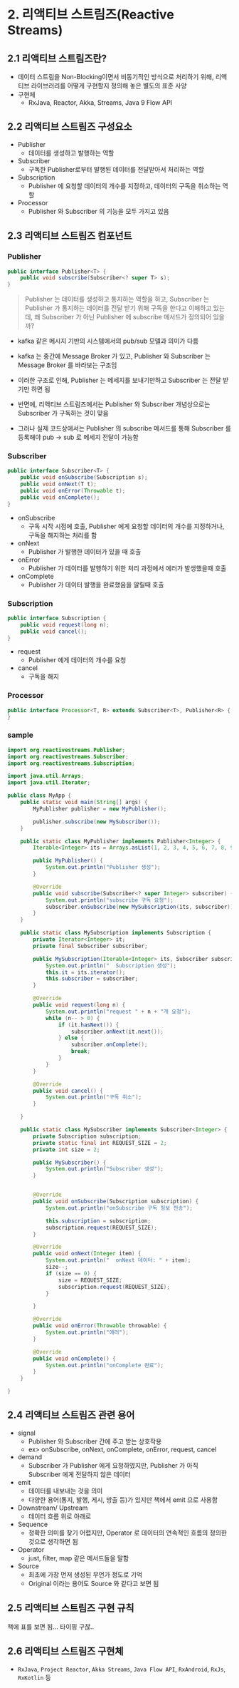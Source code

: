 # 2. 리액티브 스트림즈(Reactive Streams)

## 2.1 리액티브 스트림즈란?
- 데이터 스트림을 Non-Blocking이면서 비동기적인 방식으로 처리하기 위해, 리액티브 라이브러리를 어떻게 구현할지 정의해 놓은 별도의 표준 사양
- 구현체
  - RxJava, Reactor, Akka, Streams, Java 9 Flow API

## 2.2 리액티브 스트림즈 구성요소

- Publisher
  - 데이터를 생성하고 발행하는 역할
- Subscriber
  - 구독한 Publisher로부터 발행된 데이터를 전달받아서 처리하는 역할
- Subscription
  - Publisher 에 요청할 데이터의 개수를 지정하고, 데이터의 구독을 취소하는 역할
- Processor
  - Publisher 와 Subscriber 의 기능을 모두 가지고 있음

## 2.3 리액티브 스트림즈 컴포넌트

### Publisher

~~~java
public interface Publisher<T> {
    public void subscribe(Subscriber<? super T> s);
}
~~~

> Publisher 는 데이터를 생성하고 통지하는 역할을 하고,
 Subscriber 는 Publisher 가 통지하는 데이터를 전달 받기 위해 구독을 한다고 이해하고 있는데,
 왜 Subscriber 가 아닌 Publisher 에 subscribe 메서드가 정의되어 있을까?

- kafka 같은 메시지 기반의 시스템에서의 pub/sub 모델과 의미가 다름
- kafka 는 중간에 Message Broker 가 있고, Publisher 와 Subscriber 는 Message Broker 를 바라보는 구조임
- 이러한 구조로 인해, Publisher 는 메세지를 보내기만하고 Subscriber 는 전달 받기만 하면 됨

- 반면에, 리액티브 스트림즈에서는 Publisher 와 Subscriber 개념상으로는 Subscriber 가 구독하는 것이 맞음
- 그러나 실제 코드상에서는 Publisher 의 subscribe 메서드를 통해 Subscriber 를 등록해야 pub -> sub 로 메세지 전달이 가능함

### Subscriber

~~~java
public interface Subscriber<T> {
    public void onSubscribe(Subscription s);
    public void onNext(T t);
    public void onError(Throwable t);
    public void onComplete();
}
~~~

- onSubscribe
  - 구독 시작 시점에 호출, Publisher 에게 요청할 데이터의 개수를 지정하거나, 구독을 해지하는 처리를 함
- onNext
  - Publisher 가 발행한 데이터가 있을 때 호출
- onError
  - Publisher 가 데이터를 발행하기 위한 처리 과정에서 에러가 발생했을때 호출
- onComplete
  - Publisher 가 데이터 발행을 완료했음을 알릴때 호출

### Subscription

~~~java
public interface Subscription {
    public void request(long n);
    public void cancel();
}
~~~

- request
  - Publisher 에게 데이터의 개수를 요청
- cancel
  - 구독을 해지


### Processor

~~~java
public interface Processor<T, R> extends Subscriber<T>, Publisher<R> {
}
~~~


### sample

~~~java
import org.reactivestreams.Publisher;
import org.reactivestreams.Subscriber;
import org.reactivestreams.Subscription;

import java.util.Arrays;
import java.util.Iterator;

public class MyApp {
    public static void main(String[] args) {
        MyPublisher publisher = new MyPublisher();

        publisher.subscribe(new MySubscriber());
    }

    public static class MyPublisher implements Publisher<Integer> {
        Iterable<Integer> its = Arrays.asList(1, 2, 3, 4, 5, 6, 7, 8, 9, 10);

        public MyPublisher() {
            System.out.println("Publisher 생성");
        }

        @Override
        public void subscribe(Subscriber<? super Integer> subscriber) {
            System.out.println("subscribe 구독 요청");
            subscriber.onSubscribe(new MySubscription(its, subscriber));
        }
    }

    public static class MySubscription implements Subscription {
        private Iterator<Integer> it;
        private final Subscriber subscriber;

        public MySubscription(Iterable<Integer> its, Subscriber subscriber) {
            System.out.println("  Subscription 생성");
            this.it = its.iterator();
            this.subscriber = subscriber;
        }

        @Override
        public void request(long n) {
            System.out.println("request " + n + "개 요청");
            while (n-- > 0) {
                if (it.hasNext()) {
                    subscriber.onNext(it.next());
                } else {
                    subscriber.onComplete();
                    break;
                }
            }
        }

        @Override
        public void cancel() {
            System.out.println("구독 취소");
        }

    }

    public static class MySubscriber implements Subscriber<Integer> {
        private Subscription subscription;
        private static final int REQUEST_SIZE = 2;
        private int size = 2;

        public MySubscriber() {
            System.out.println("Subscriber 생성");
        }


        @Override
        public void onSubscribe(Subscription subscription) {
            System.out.println("onSubscribe 구독 정보 전송");

            this.subscription = subscription;
            subscription.request(REQUEST_SIZE);
        }

        @Override
        public void onNext(Integer item) {
            System.out.println("  onNext 데이터: " + item);
            size--;
            if (size == 0) {
                size = REQUEST_SIZE;
                subscription.request(REQUEST_SIZE);
            }

        }

        @Override
        public void onError(Throwable throwable) {
            System.out.println("에러");
        }

        @Override
        public void onComplete() {
            System.out.println("onComplete 완료");
        }
    }

}

~~~

## 2.4 리액티브 스트림즈 관련 용어
- signal
  - Publisher 와 Subscriber 간에 주고 받는 상호작용
  - ex> onSubscribe, onNext, onComplete, onError, request, cancel
- demand
  - Subscriber 가 Publisher 에게 요청하였지만, Publisher 가 아직 Subscriber 에게 전달하지 않은 데이터
- emit
  - 데이터를 내보내는 것을 의미
  - 다양한 용어(통지, 발행, 게시, 방출 등)가 있지만 책에서 emit 으로 사용함
- Downstream/ Upstream
  - 데이터 흐름 위로 아래로
- Sequence
  - 정확한 의미를 찾기 어렵지만, Operator 로 데이터의 연속적인 흐름의 정의한 것으로 생각하면 됨
- Operator
  - just, filter, map 같은 메서드들을 말함
- Source
  - 최초에 가장 먼저 생성된 무언가 정도로 기억
  - Original 이라는 용어도 Source 와 같다고 보면 됨


## 2.5 리액티브 스트림즈 구현 규칙
책에 표를 보면 됨... 타이핑 구찮..


## 2.6 리액티브 스트림즈 구현체
- `RxJava`, `Project Reactor`, `Akka Streams`, `Java Flow API`, `RxAndroid`, `RxJs`, `RxKotlin` 등



